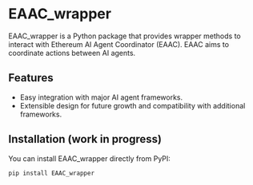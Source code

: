 # EAAC_wrapper

EAAC_wrapper is a Python package that provides wrapper methods to interact with Ethereum AI Agent Coordinator (EAAC). EAAC aims to coordinate actions between AI agents. 

## Features

- Easy integration with major AI agent frameworks.
- Extensible design for future growth and compatibility with additional frameworks.

## Installation (work in progress)

You can install EAAC_wrapper directly from PyPI:

```bash
pip install EAAC_wrapper
